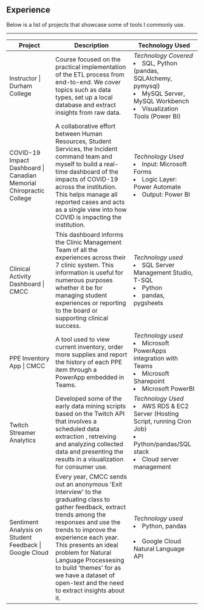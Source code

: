 ##  Experience

Below is a list of projects that showcase some of tools I commonly use. 

---

| Project | Description  | Technology Used |
|---|---|---|
| Instructor \| Durham College | Course focused on the practical implementation of the ETL process from end-to-end. We cover topics such as data types, set up a local database and extract insights from raw data. | *Technology Covered* <br><li>SQL, Python (pandas, SQLAlchemy, pymysql) <br><li>MySQL Server, MySQL Workbench <br><li>Visualization Tools (Power BI) |
| COVID-19 Impact Dashboard \| Canadian Memorial Chiropractic College | A collaborative effort between Human Resources, Student Services, the Incident command team and myself to build a real-time dashboard of the impacts of COVID-19 across the institution. This helps manage all reported cases and acts as a single view into how COVID is impacting the institution.  | *Technology Used* <br><li>Input: Microsoft Forms <br><li>Logic Layer: Power Automate <br><li>Output: Power BI |
| Clinical Activity Dashboard \| CMCC | This dashboard informs the Clinic Management Team of all the experiences across their 7 clinic system. This information is useful for numerous purposes whether it be for managing student experiences or reporting to the board or supporting clinical success.  | *Technology used* <br><li>SQL Server Management Studio, T-SQL <br><li>Python <br><li>pandas, pygsheets |
| PPE Inventory App \| CMCC | A tool used to view current inventory, order more supplies and report the history of each PPE item through a PowerApp embedded in Teams. | *Technology used* <br><li>Microsoft PowerApps integration with Teams <br><li>Microsoft Sharepoint <br><li>Microsoft PowerBI |
| Twitch Streamer Analytics  | Developed some of the early data mining scripts based on the Twitch API that involves a scheduled data extraction , retreiving and analyzing collected data and presenting the results in a visualization for consumer use. | *Technology Used* <br><li>AWS RDS & EC2 Server (Hosting Script, running Cron Job) <br><li>Python/pandas/SQL stack <br><li>Cloud server management |
| Sentiment Analysis on Student Feedback \| Google Cloud | Every year, CMCC sends out an anonymous 'Exit Interview' to the graduating class to gather feedback, extract trends among the responses and use the trends to improve the experience each year. This presents an ideal problem for Natural Language Processesing to build 'themes' for as we have a dataset of open-text and the need to extract insights about it. | *Technology used* <br><li>Python, pandas</li> <br><li>Google Cloud Natural Language API</li> |
